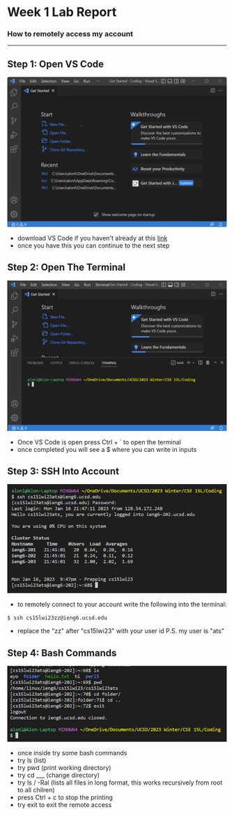 # Week 1 Lab Report
### How to remotely access my account
--- 
## Step 1: Open VS Code
![Image](https://github.com/alonlahav123/cse15l-lab-reports/blob/ee1865981b384fab650bdb63a15a40bd795abdd5/VSCode%20Screenshot.png)
 - download VS Code if you haven't already at this [link](https://code.visualstudio.com/)
 - once you have this you can continue to the next step 

## Step 2: Open The Terminal
![Image](https://github.com/alonlahav123/cse15l-lab-reports/blob/833cc243037a21c987cf466e582a5715c6f1fc69/Screenshot%20of%20terminal.png)
 - Once VS Code is open press Ctrl + ` to open the terminal
 - once completed you will see a $ where you can write in inputs

## Step 3: SSH Into Account
![Image](https://github.com/alonlahav123/cse15l-lab-reports/blob/833cc243037a21c987cf466e582a5715c6f1fc69/Screenshot%20of%20logging%20into%20remote%20account.png)
 - to remotely connect to your account write the following into the terminal:
```
$ ssh cs15lwi23zz@ieng6.ucsd.edu
```
 - replace the "zz" after "cs15lwi23" with your user id
P.S. my user is "ats"

## Step 4: Bash Commands
![Image](https://github.com/alonlahav123/cse15l-lab-reports/blob/833cc243037a21c987cf466e582a5715c6f1fc69/Screenshot%20of%20trying%20bash%20commands.png)
 - once inside try some bash commands
 - try ls (list)
 - try pwd (print working directory)
 - try cd ___ (change directory)
 - try ls / -Ral (lists all files in long format, this works recursively from root to all chilren)
 - press Ctrl + c to stop the printing
 - try exit to exit the remote access
